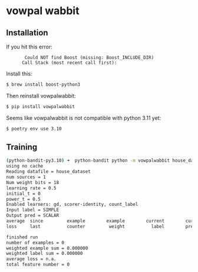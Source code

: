 # vowpal wabbit


## Installation


If you hit this error:
```
       Could NOT find Boost (missing: Boost_INCLUDE_DIR)
      Call Stack (most recent call first):
```

Install this:
```bash
$ brew install boost-python3
```

Then reinstall vowpalwabbit:
```bash
$ pip install vowpalwabbit
```

Seems like vowpalwabbit is not compatible with python 3.11 yet:

```bash
$ poetry env use 3.10
```

## Training

```bash
(python-bandit-py3.10) ➜  python-bandit python -m vowpalwabbit house_dataset
using no cache
Reading datafile = house_dataset
num sources = 1
Num weight bits = 18
learning rate = 0.5
initial_t = 0
power_t = 0.5
Enabled learners: gd, scorer-identity, count_label
Input label = SIMPLE
Output pred = SCALAR
average  since         example        example        current        current  current
loss     last          counter         weight          label        predict features

finished run
number of examples = 0
weighted example sum = 0.000000
weighted label sum = 0.000000
average loss = n.a.
total feature number = 0
```
